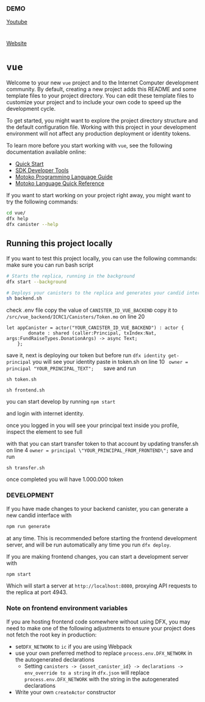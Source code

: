 ### DEMO

[Youtube](https://youtu.be/PqKzeRX7jqU)
# 
[Website](https://dogecracy.com)

# `vue`

Welcome to your new `vue` project and to the Internet Computer development community. By default, creating a new project adds this README and some template files to your project directory. You can edit these template files to customize your project and to include your own code to speed up the development cycle.

To get started, you might want to explore the project directory structure and the default configuration file. Working with this project in your development environment will not affect any production deployment or identity tokens.

To learn more before you start working with `vue`, see the following documentation available online:

- [Quick Start](https://internetcomputer.org/docs/current/developer-docs/setup/deploy-locally)
- [SDK Developer Tools](https://internetcomputer.org/docs/current/developer-docs/setup/install)
- [Motoko Programming Language Guide](https://internetcomputer.org/docs/current/motoko/main/motoko)
- [Motoko Language Quick Reference](https://internetcomputer.org/docs/current/motoko/main/language-manual)


If you want to start working on your project right away, you might want to try the following commands:

```bash
cd vue/
dfx help
dfx canister --help
```

## Running this project locally

If you want to test this project locally, you can use the following commands:
make sure you can run bash script

```bash
# Starts the replica, running in the background
dfx start --background

# Deploys your canisters to the replica and generates your candid interface
sh backend.sh
```
check .env file copy the value of  `CANISTER_ID_VUE_BACKEND` copy it to `/src/vue_backend/ICRC1/Canisters/Token.mo` on line 20
``` 
let appCanister = actor("YOUR_CANISTER_ID_VUE_BACKEND") : actor {
        donate : shared (caller:Principal, txIndex:Nat, args:FundRaiseTypes.DonationArgs) -> async Text;
    };
```
save it,
next is deploying our token but before 
run `dfx identity get-principal` you will see your identity 
paste in token.sh  on line 10 `  owner = principal "YOUR_PRINCIPAL_TEXT";    `
save and run 
```
sh token.sh
```

```
sh frontend.sh
```

you can start develop by running `npm start`

and login with internet identity.

once you logged in you will see your principal text inside you profile, inspect the element to see full

with that you can start transfer token to that account by updating transfer.sh on line 4 `owner = principal \"YOUR_PRINCIPAL_FROM_FRONTEND\";`
save and run
```
sh transfer.sh
```
once completed you will have 1.000.000 token



### DEVELOPMENT
If you have made changes to your backend canister, you can generate a new candid interface with

```bash
npm run generate
```

at any time. This is recommended before starting the frontend development server, and will be run automatically any time you run `dfx deploy`.

If you are making frontend changes, you can start a development server with

```bash
npm start
```

Which will start a server at `http://localhost:8080`, proxying API requests to the replica at port 4943.

### Note on frontend environment variables

If you are hosting frontend code somewhere without using DFX, you may need to make one of the following adjustments to ensure your project does not fetch the root key in production:

- set`DFX_NETWORK` to `ic` if you are using Webpack
- use your own preferred method to replace `process.env.DFX_NETWORK` in the autogenerated declarations
  - Setting `canisters -> {asset_canister_id} -> declarations -> env_override to a string` in `dfx.json` will replace `process.env.DFX_NETWORK` with the string in the autogenerated declarations
- Write your own `createActor` constructor


